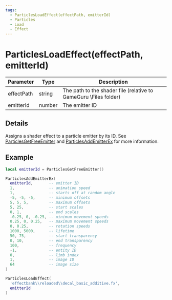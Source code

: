 ```yaml
---
tags:
  - ParticlesLoadEffect(effectPath, emitterId)
  - Particles
  - Load
  - Effect
---
```


# ParticlesLoadEffect(effectPath, emitterId)

| Parameter  | Type   | Description                                                      |
| ---------- | ------ | ---------------------------------------------------------------- |
| effectPath | string | The path to the shader file (relative to GameGuru \Files folder) |
| emitterId  | number | The emitter ID                                                   |

## Details

Assigns a shader effect to a particle emitter by its ID. See [ParticlesGetFreeEmitter](./ParticlesGetFreeEmitter.md) and [ParticlesAddEmitterEx](./ParticlesAddEmitterEx.md) for more information.

## Example

```lua
local emitterId = ParticlesGetFreeEmitter()

ParticlesAddEmitterEx(
  emitterId,       -- emitter ID
  1,               -- animation speed
  1,               -- starts off at random angle
  -5, -5, -5,      -- minimum offsets
  5, 5, 5,         -- maximum offsets
  5, 25,           -- start scales
  0, 1,            -- end scales
  -0.25, 0, -0.25, -- minimum movement speeds
  0.25, 0, 0.25,   -- maximum movement speeds
  0, 0.25,         -- rotation speeds
  1000, 5000,      -- lifetime
  50, 75,          -- start transparency
  0, 10,           -- end transparency
  100,             -- frequency
  -1,              -- entity ID
  0,               -- limb index
  1,               -- image ID
  64               -- image size
)

ParticlesLoadEffect(
  'effectbank\\reloaded\\decal_basic_additive.fx',
  emitterId
)
```
